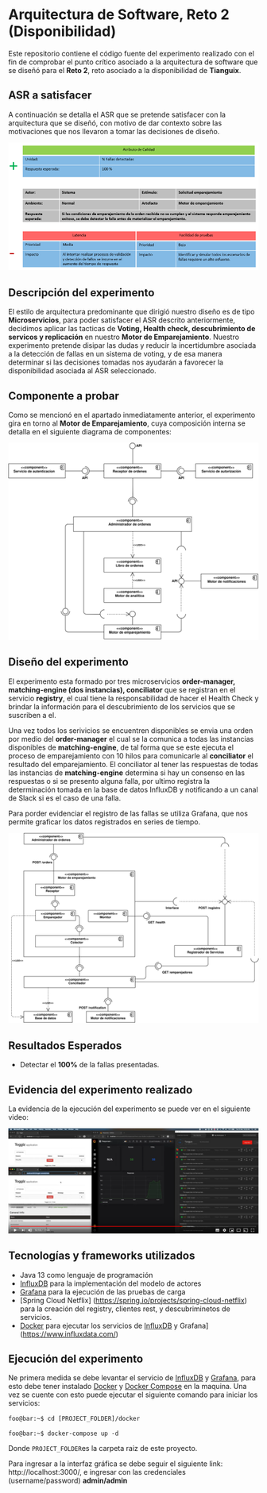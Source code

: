 # Arquitectura de Software, Reto 2 (Disponibilidad)

Este repositorio contiene el código fuente del experimento realizado con el fin de comprobar 
el punto crítico asociado a la arquitectura de software que se diseñó para el **Reto 2**, reto asociado
a la disponibilidad de **Tianguix**.

## ASR a satisfacer

A continuación se detalla el ASR que se pretende satisfacer con la arquitectura que se diseñó, con motivo
de dar contexto sobre las motivaciones que nos llevaron a tomar las decisiones de diseño.

![ASR no disponible](docs/ASR.png "ASR")

## Descripción del experimento

El estilo de arquitectura predominante que dirigió nuestro diseño es de tipo **Microservicios**,
para poder satisfacer el ASR descrito anteriormente, decidimos aplicar las tacticas de **Voting, Health check, descubrimiento de servicos y replicación** en nuestro **Motor de Emparejamiento**. Nuestro experimento pretende disipar las dudas y reducir la incertidumbre asociada a la detección de fallas en un sistema de voting, y de esa manera determinar 
si las decisiones tomadas nos ayudarán a favorecer la disponibilidad asociada al ASR seleccionado.

## Componente a probar

Como se mencionó en el apartado inmediatamente anterior, el experimento gira en torno al **Motor de Emparejamiento**,
cuya composición interna se detalla en el siguiente diagrama de componentes:

![Diagrama no disponible](docs/diagrama_componentes.svg "Diagrama de componentes")

## Diseño del experimento

El experimento esta formado por tres microservicios **order-manager, matching-engine (dos instancias), conciliator** que se registran en el servicio
**registry**, el cual tiene la responsabilidad de hacer el Health Check y brindar la información para el descubrimiento de los servicios que se suscriben a el. 

Una vez todos los serivicios se encuentren disponibles se envia una orden por medio del **order-manager** el cual se la comunica a todas las instancias disponibles de **matching-engine**, de tal forma que se este ejecuta el proceso de emparejamiento con 10 hilos para comunicarle al **conciliator** el resultado del emparejamiento. El conciliator al tener las respuestas de todas las instancias de **matching-engine** determina si hay un consenso en las respuestas o si se presento alguna falla, por ultimo registra la determinación tomada en la base de datos InfluxDB y notificando a un canal de Slack si es el caso de una falla. 

Para porder evidenciar el registro de las fallas se utiliza Grafana, que nos permite graficar los datos registrados en series de tiempo.

![Diagrama no disponible](docs/diagrama-componentes-emparejador.svg "Diagrama de componentes")

## Resultados Esperados

- Detectar el **100%** de la fallas presentadas.

## Evidencia del experimento realizado

La evidencia de la ejecución del experimento se puede ver en el siguiente video:

[![IMAGE ALT TEXT HERE](docs/video.png)](https://youtu.be/ByDKDekzD4U)

## Tecnologías y frameworks utilizados

- Java 13 como lenguaje de programación
- [InfluxDB](https://grafana.com/) para la implementación del modelo de actores
- [Grafana](https://www.influxdata.com/) para la ejecución de las pruebas de carga
- [Spring Cloud Netflix] (https://spring.io/projects/spring-cloud-netflix) para la creación del registry, clientes rest, y descubriminetos de servicios.
- [Docker](https://www.docker.com/) para ejecutar los servicios de [InfluxDB](https://grafana.com/) y Grafana](https://www.influxdata.com/)

## Ejecución del experimento

Ne primera medida se debe levantar el servicio de [InfluxDB](https://grafana.com/) y [Grafana](https://www.influxdata.com/), para esto debe tener instalado [Docker](https://www.docker.com/products/docker-desktop) y [Docker Compose](https://docs.docker.com/compose/) en la maquina. Una vez se cuente con esto puede ejecutar el siguiente comando para iniciar los servicios:


 ``` console
 foo@bar:~$ cd [PROJECT_FOLDER]/docker 
```

 ``` console
 foo@bar:~$ docker-compose up -d 
```

Donde `PROJECT_FOLDER`es la carpeta raiz de este proyecto.

Para ingresar a la interfaz gráfica se debe seguir el siguiente link: http://localhost:3000/, e ingresar con las credenciales (username/password) **admin/admin** 
